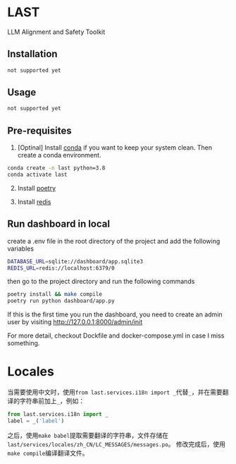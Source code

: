 # LAST

LLM Alignment and Safety Toolkit

## Installation

```bash
not supported yet
```

## Usage

```bash
not supported yet
```

## Pre-requisites

1. [Optinal] Install [conda](https://docs.conda.io/en/latest/miniconda.html) if you want to keep your system clean. 
Then create a conda environment.

```bash
conda create -n last python=3.8
conda activate last
```
2. Install [poetry](https://python-poetry.org/docs/#installation)

3. Install [redis](https://redis.io/topics/quickstart)

## Run dashboard in local
create a .env file in the root directory of the project and add the following variables
```bash
DATABASE_URL=sqlite://dashboard/app.sqlite3
REDIS_URL=redis://localhost:6379/0
```
then go to the project directory and run the following commands
```bash
poetry install && make compile
poetry run python dashboard/app.py
```
If this is the first time you run the dashboard, you need to create an admin user 
by visiting http://127.0.0.1:8000/admin/init

For more detail, checkout Dockfile and docker-compose.yml in case I miss something.

# Locales
当需要使用中文时，使用`from last.services.i18n import _`代替`_`，并在需要翻译的字符串前加上`_`，例如：
```python
from last.services.i18n import _
label = _('label')
```
之后，使用`make babel`提取需要翻译的字符串，文件存储在`last/services/locales/zh_CN/LC_MESSAGES/messages.po`。
修改完成后，使用`make compile`编译翻译文件。